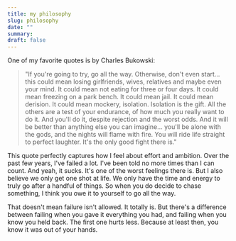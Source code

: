 ```yaml
---
title: my philosophy
slug: philosophy
date: ""
summary: 
draft: false
---
```


One of my favorite quotes is by Charles Bukowski:

> "If you're going to try, go all the way. Otherwise, don't even start… this could mean losing girlfriends, wives, relatives and maybe even your mind. It could mean not eating for three or four days. It could mean freezing on a park bench. It could mean jail. It could mean derision. It could mean mockery, isolation. Isolation is the gift. All the others are a test of your endurance, of how much you really want to do it. And you'll do it, despite rejection and the worst odds. And it will be better than anything else you can imagine… you'll be alone with the gods, and the nights will flame with fire. You will ride life straight to perfect laughter. It's the only good fight there is."

This quote perfectly captures how I feel about effort and ambition. Over the past few years, I've failed a lot. I've been told no more times than I can count. And yeah, it sucks. It's one of the worst feelings there is. But I also believe we only get one shot at life. We only have the time and energy to truly go after a handful of things. So when you do decide to chase something, I think you owe it to yourself to go all the way.

That doesn't mean failure isn't allowed. It totally is. But there's a difference between failing when you gave it everything you had, and failing when you know you held back. The first one hurts less. Because at least then, you know it was out of your hands.